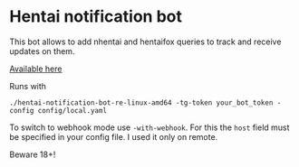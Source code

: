 # Hentai notification bot

This bot allows to add nhentai and hentaifox queries to track and receive updates on them.

[Available here](https://t.me/hentai_notification_bot?start=start)

Runs with
```shell
./hentai-notification-bot-re-linux-amd64 -tg-token your_bot_token -config config/local.yaml
```

To switch to webhook mode use `-with-webhook`. For this the `host` field must be specified in your config file. I used it only on remote.

Beware 18+!
